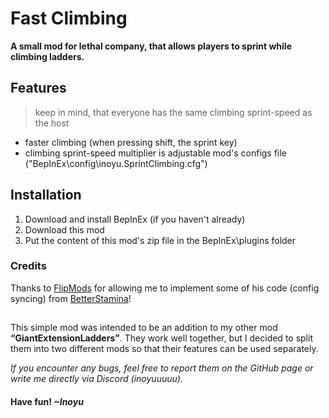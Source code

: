 # Fast Climbing

**A small mod for lethal company, that allows players to sprint while climbing ladders.**

## Features
> keep in mind, that everyone has the same climbing sprint-speed as the host
- faster climbing (when pressing shift, the sprint key)
- climbing sprint-speed multiplier is adjustable mod's configs file ("BepInEx\config\inoyu.SprintClimbing.cfg")

## Installation
1. Download and install BepInEx (if you haven't already)
2. Download this mod
3. Put the content of this mod's zip file in the BepInEx\plugins folder

### Credits
Thanks to [FlipMods](https://thunderstore.io/c/lethal-company/p/FlipMods/) for allowing me to implement some of his code (config syncing) from [BetterStamina](https://thunderstore.io/c/lethal-company/p/FlipMods/BetterStamina/)!

## 
This simple mod was intended to be an addition to my other mod **“GiantExtensionLadders”**. They work well together, but I decided to split them into two different mods so that their features can be used separately.

_If you encounter any bugs, feel free to report them on the GitHub page or write me directly via Discord (inoyuuuuu)._
#### Have fun! _~Inoyu_
